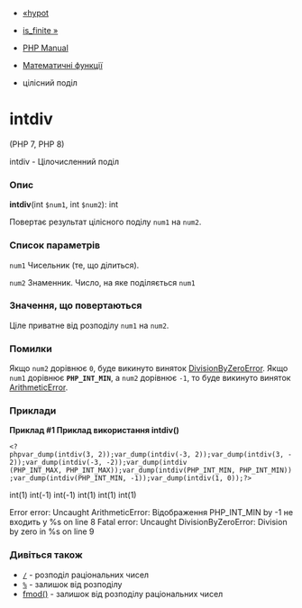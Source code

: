 - [«hypot](function.hypot.md)
- [is_finite »](function.is-finite.md)

- [PHP Manual](index.md)
- [Математичні функції](ref.math.md)
- цілісний поділ

# intdiv

(PHP 7, PHP 8)

intdiv - Цілочисленний поділ

### Опис

**intdiv**(int `$num1`, int `$num2`): int

Повертає результат цілісного поділу `num1` на `num2`.

### Список параметрів

`num1`
Чисельник (те, що ділиться).

`num2`
Знаменник. Число, на яке поділяється `num1`

### Значення, що повертаються

Ціле приватне від розподілу `num1` на `num2`.

### Помилки

Якщо `num2` дорівнює `0`, буде викинуто виняток
[DivisionByZeroError](class.divisionbyzeroerror.md). Якщо `num1` дорівнює
**`PHP_INT_MIN`**, а `num2` дорівнює `-1`, то буде викинуто виняток
[ArithmeticError](class.arithmeticerror.md).

### Приклади

**Приклад #1 Приклад використання **intdiv()****

` <?phpvar_dump(intdiv(3, 2));var_dump(intdiv(-3, 2));var_dump(intdiv(3, -2));var_dump(intdiv(-3, -2));var_dump(intdiv (PHP_INT_MAX, PHP_INT_MAX));var_dump(intdiv(PHP_INT_MIN, PHP_INT_MIN));var_dump(intdiv(PHP_INT_MIN, -1));var_dump(intdiv(1, 0));?> `

int(1)
int(-1)
int(-1)
int(1)
int(1)
int(1)

Error error: Uncaught ArithmeticError: Відображення PHP_INT_MIN by -1 не входить у %s on line 8
Fatal error: Uncaught DivisionByZeroError: Division by zero in %s on line 9

### Дивіться також

- [`/`](language.operators.arithmetic.md) - розподіл раціональних
чисел
- [`%`](language.operators.arithmetic.md) - залишок від розподілу
- [fmod()](function.fmod.md) - залишок від розподілу раціональних чисел
